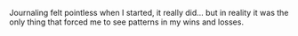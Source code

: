 Journaling felt pointless when I started, it really did... but in reality it was the only thing that forced me to see patterns in my wins and losses.